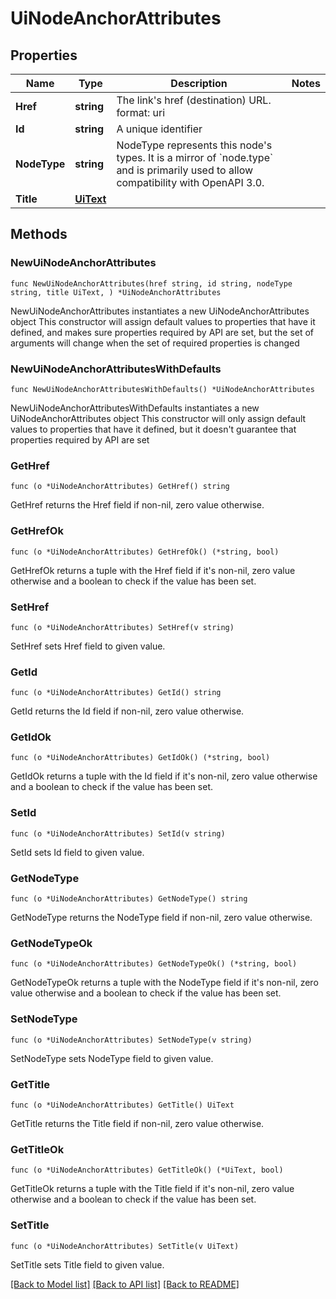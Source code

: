 # UiNodeAnchorAttributes

## Properties

Name | Type | Description | Notes
------------ | ------------- | ------------- | -------------
**Href** | **string** | The link&#39;s href (destination) URL.  format: uri | 
**Id** | **string** | A unique identifier | 
**NodeType** | **string** | NodeType represents this node&#39;s types. It is a mirror of &#x60;node.type&#x60; and is primarily used to allow compatibility with OpenAPI 3.0. | 
**Title** | [**UiText**](UiText.md) |  | 

## Methods

### NewUiNodeAnchorAttributes

`func NewUiNodeAnchorAttributes(href string, id string, nodeType string, title UiText, ) *UiNodeAnchorAttributes`

NewUiNodeAnchorAttributes instantiates a new UiNodeAnchorAttributes object
This constructor will assign default values to properties that have it defined,
and makes sure properties required by API are set, but the set of arguments
will change when the set of required properties is changed

### NewUiNodeAnchorAttributesWithDefaults

`func NewUiNodeAnchorAttributesWithDefaults() *UiNodeAnchorAttributes`

NewUiNodeAnchorAttributesWithDefaults instantiates a new UiNodeAnchorAttributes object
This constructor will only assign default values to properties that have it defined,
but it doesn't guarantee that properties required by API are set

### GetHref

`func (o *UiNodeAnchorAttributes) GetHref() string`

GetHref returns the Href field if non-nil, zero value otherwise.

### GetHrefOk

`func (o *UiNodeAnchorAttributes) GetHrefOk() (*string, bool)`

GetHrefOk returns a tuple with the Href field if it's non-nil, zero value otherwise
and a boolean to check if the value has been set.

### SetHref

`func (o *UiNodeAnchorAttributes) SetHref(v string)`

SetHref sets Href field to given value.


### GetId

`func (o *UiNodeAnchorAttributes) GetId() string`

GetId returns the Id field if non-nil, zero value otherwise.

### GetIdOk

`func (o *UiNodeAnchorAttributes) GetIdOk() (*string, bool)`

GetIdOk returns a tuple with the Id field if it's non-nil, zero value otherwise
and a boolean to check if the value has been set.

### SetId

`func (o *UiNodeAnchorAttributes) SetId(v string)`

SetId sets Id field to given value.


### GetNodeType

`func (o *UiNodeAnchorAttributes) GetNodeType() string`

GetNodeType returns the NodeType field if non-nil, zero value otherwise.

### GetNodeTypeOk

`func (o *UiNodeAnchorAttributes) GetNodeTypeOk() (*string, bool)`

GetNodeTypeOk returns a tuple with the NodeType field if it's non-nil, zero value otherwise
and a boolean to check if the value has been set.

### SetNodeType

`func (o *UiNodeAnchorAttributes) SetNodeType(v string)`

SetNodeType sets NodeType field to given value.


### GetTitle

`func (o *UiNodeAnchorAttributes) GetTitle() UiText`

GetTitle returns the Title field if non-nil, zero value otherwise.

### GetTitleOk

`func (o *UiNodeAnchorAttributes) GetTitleOk() (*UiText, bool)`

GetTitleOk returns a tuple with the Title field if it's non-nil, zero value otherwise
and a boolean to check if the value has been set.

### SetTitle

`func (o *UiNodeAnchorAttributes) SetTitle(v UiText)`

SetTitle sets Title field to given value.



[[Back to Model list]](../README.md#documentation-for-models) [[Back to API list]](../README.md#documentation-for-api-endpoints) [[Back to README]](../README.md)


